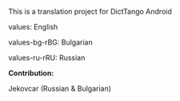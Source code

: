 This is a translation project for DictTango Android

values: English

values-bg-rBG: Bulgarian

values-ru-rRU: Russian

**Contribution:**

Jekovcar (Russian & Bulgarian)



